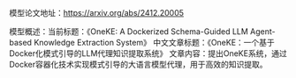 模型论文地址：https://arxiv.org/abs/2412.20005

模型概述：当前标题：《OneKE: A Dockerized Schema-Guided LLM Agent-based Knowledge Extraction System》
中文文章标题：《OneKE：一个基于Docker化模式引导的LLM代理知识提取系统》
文章内容：提出OneKE系统，通过Docker容器化技术实现模式引导的大语言模型代理，用于高效的知识提取。
